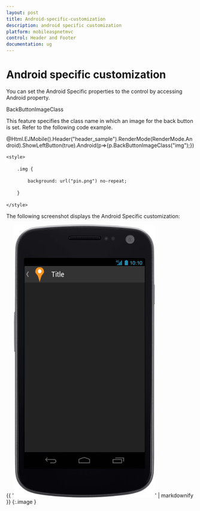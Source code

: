 ```yaml
---
layout: post
title: Android-specific-customization
description: android specific customization
platform: mobileaspnetmvc
control: Header and Footer
documentation: ug
---
```


# Android specific customization

You can set the Android Specific properties to the control by accessing Android property.

BackButtonImageClass

This feature specifies the class name in which an image for the back button is set.  Refer to the following code example.

@Html.EJMobile().Header("header_sample").RenderMode(RenderMode.Android).ShowLeftButton(true).Android(p=>{p.BackButtonImageClass("img");})

    <style>

        .img {

            background: url("pin.png") no-repeat;

        }

    </style> 

The following screenshot displays the Android Specific customization:

{{ '![F:/android_phone.png](Android-specific-customization_images/Android-specific-customization_img1.png)' | markdownify }}
{:.image }


